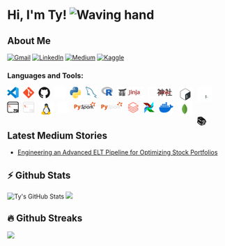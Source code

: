 # Hi, I'm Ty! <img src='https://em-content.zobj.net/source/animated-noto-color-emoji/356/waving-hand_medium-dark-skin-tone_1f44b-1f3fe_1f3fe.gif' width='34px' height='34px' alt='Waving hand'>

## About Me

<left>
<!--Gmail icon-->
<a href='mailto:tyrell.rawls@gmail.com' target='_blank'>
<img alt='Gmail' src='https://img.shields.io/badge/gmail-%23C61D19?style=for-the-badge&logo=gmail&logoColor=white'/></a>
<!--LinkedIn icon-->
<a href='https://www.linkedin.com/in/tyrellrawls' target='_blank'>
<img alt='LinkedIn' src='https://img.shields.io/badge/linkedin-blue?style=for-the-badge&logo=linkedin'/></a>
<!--Medium icon-->
<a href='https://tyrawls.medium.com' target='_blank'>
<img alt='Medium' src='https://img.shields.io/badge/medium-black?style=for-the-badge&logo=medium'/></a>
<!--Kaggle icon-->
<a href='https://www.kaggle.com/tyrawls' target='_blank'>
<img alt='Kaggle' src='https://img.shields.io/badge/kaggle-%231BC0FF?style=for-the-badge&logo=kaggle&logoColor=white'/></a>
</left>

### Languages and Tools:
[<img align='left' alt='Visual Studio Code' width='26px' src='./img/vscode.svg' style='padding-right:10px;'/>](https://code.visualstudio.com/)
[<img align='left' alt='Git' width='26px' src='./img/git.svg' style='padding-right:10px;'/>](https://git-scm.com/)
[<img align='left' alt='GitHub' width='26px' src='./img/github_light.png' style='padding-right:10px;'/>](https://www.github.com#gh-light-mode-only)
[<img align='left' alt='GitHub' width='26px' src='./img/github_dark.png' style='padding-right:10px;'/>](https://www.github.com#gh-dark-mode-only)
[<img align='left' alt='Python' width='26px' src='./img/python.png' style='padding-right:10px;'/>](https://www.python.org)
[<img align='left' alt='MySQL' width='26px' src='./img/mysql.png' style='padding-right:10px;'/>](https://www.mysql.com)
[<img align='left' alt='R Programming' width='26px' src='./img/r.png' style='padding-right:10px;'/>](https://www.r-project.org/about.html)
[<img align='left' alt='Jinja' width='60px' src='./img/jinja_light.svg' style='padding-right:10px;'/>](https://jinja.palletsprojects.com/en/3.1.x#gh-light-mode-only)
[<img align='left' alt='Jinja' width='60px' src='./img/jinja_dark.png' style='padding-right:10px;'/>](https://jinja.palletsprojects.com/en/3.1.x#gh-dark-mode-only)
[<img align='left' alt='Bash' width='34px' src='./img/bash_light.svg' style='padding-right:10px;'/>](https://www.gnu.org/software/bash#gh-light-mode-only)
[<img align='left' alt='Bash' width='34px' src='./img/bash_dark.svg' style='padding-right:10px;'/>](https://www.gnu.org/software/bash#gh-dark-mode-only)
[<img align='left' alt='Z shell' width='26px' src='./img/zshell_light.png' style='padding-right:10px;'/>](https://zsh.sourceforge.io#gh-light-mode-only)
[<img align='left' alt='Z shell' width='26px' src='./img/zshell_dark.png' style='padding-right:10px;'/>](https://zsh.sourceforge.io#gh-dark-mode-only)
[<img align='left' alt='Linux' width='34px' src='./img/linux_light.svg' style='padding-right:10px;'/>](https://kernel.org#gh-light-mode-only)
[<img align='left' alt='Linux' width='26px' src='./img/linux_dark.png' style='padding-right:10px;'/>](https://kernel.org#gh-dark-mode-only)
[<img align='left' alt='PySpark' width='52px' src='./img/pyspark_light.png' style='padding-right:10px;'/>](https://spark.apache.org/docs/latest/api/python/index.html#gh-light-mode-only)
[<img align='left' alt='PySpark' width='52px' src='./img/pyspark_dark.png' style='padding-right:10px;'/>](https://spark.apache.org/docs/latest/api/python/index.html#gh-dark-mode-only)
[<img align='left' alt='Databricks' width='26px' src='./img/databricks.png' style='padding-right:10px;'/>](https://www.databricks.com)
[<img align='left' alt='Airflow' width='26px' src='./img/airflow.svg' style='padding-right:10px;'/>](https://airflow.apache.org)
[<img align='left' alt='Docker' width='34px' src='./img/docker.png' style='padding-right:10px;'/>](https://www.docker.com)
[<img align='left' alt='MongoDB' width='33px' src='./img/mongodb.svg' style='padding-right:10px;'/>](https://www.mongodb.com)













<!-- <a href='https://code.visualstudio.com/' target='_blank'>
<img align='left' alt='Visual Studio Code' width='26px' src='https://cdn.jsdelivr.net/gh/devicons/devicon/icons/vscode/vscode-original.svg' style='padding-right:10px;'/></a>

<a href='https://github.com' target='_blank'>
<img align="left" alt="GitHub" width="26px" src="https://user-images.githubusercontent.com/3369400/139447912-e0f43f33-6d9f-45f8-be46-2df5bbc91289.png" style="padding-right:10px;"/></a>

<a href='https://github.com' target='_blank'>
<img align="left" alt="GitHub" width="26px" src="https://user-images.githubusercontent.com/3369400/139448065-39a229ba-4b06-434b-bc67-616e2ed80c8f.png" style="padding-right:10px;"/></a> -->

<br />
<br />


<!-- ## 💼 Technical Skills
![](https://img.shields.io/badge/Python-3776AB?style=flat&logo=python&logoColor=white)
![](https://img.shields.io/badge/PostgreSQL-336791?style=flat&logo=postgresql&logoColor=white)
![](https://img.shields.io/badge/MySQL-4479A1?style=flat&logo=mysql&logoColor=white)
![](https://img.shields.io/badge/MongoDB-47A248?style=flat&logo=mongodb&logoColor=white)
![](https://img.shields.io/badge/AWS-232F3E?style=flat&logo=amazon-aws&logoColor=white)
![](https://img.shields.io/badge/Docker-2496ED?style=flat&logo=docker&logoColor=white)
![](https://img.shields.io/badge/Git-F05032?style=flat&logo=git&logoColor=white)
![](https://img.shields.io/badge/dbt-FF6F61?style=flat&logo=dbt&logoColor=white)
![](https://img.shields.io/badge/Spark-E25A1C?style=flat&logo=apache-spark&logoColor=white)
![](https://img.shields.io/badge/Databricks-FF3621?style=flat&logo=databricks&logoColor=white)
![](https://img.shields.io/badge/Machine_Learning-FF6F61?style=flat&logoColor=white)
![](https://img.shields.io/badge/Airflow-017CEE?style=flat&logo=apache-airflow&logoColor=white)
![](https://img.shields.io/badge/Power_BI-F2C811?style=flat&logo=microsoft-power-bi&logoColor=white)
![](https://img.shields.io/badge/Tableau-E97627?style=flat&logo=tableau&logoColor=white)
![](https://img.shields.io/badge/Looker-000000?style=flat&logo=looker&logoColor=white)
![](https://img.shields.io/badge/Azure-0078D4?style=flat&logo=microsoft) -->

## 📚 Latest Medium Stories
<!-- MEDIUM-STORY-LIST:START -->
- [Engineering an Advanced ELT Pipeline for Optimizing Stock Portfolios](https://medium.com/@tyrawls/engineering-an-advanced-elt-pipeline-for-optimizing-stock-portfolios-ee8a5d1fa5dc)
<!-- MEDIUM-STORY-LIST:END -->

## ⚡ Github Stats
![Ty's GitHub Stats](https://github-readme-stats.vercel.app/api?username=tyrawls&count_private=true&theme=codeSTACKr&hide=contribs,prs)
<img height="180em" src="https://github-readme-stats.vercel.app/api/top-langs/?username=tyrawls&show_icons=true&hide_border=true&theme=codeSTACKr&layout=compact&hide_progress=true&langs_count=10"/>

## 🔥 Github Streaks</b></summary>
<img height="180em" src="https://github-readme-streak-stats.herokuapp.com/?user=tyrawls&hide_border=true&theme=codeSTACKr" />


<!-- <details>
  <summary>:zap: GitHub Stats</summary>

  ![Ty's GitHub Stats](https://github-readme-stats.vercel.app/api?username=tyrawls&count_private=true&theme=codeSTACKr&hide=contribs,prs)

  <img height="180em" src="https://github-readme-stats.vercel.app/api/top-langs/?username=tyrawls&show_icons=true&hide_border=true&theme=codeSTACKr&layout=compact&hide_progress=true&langs_count=10"/>
  <img height="180em" src="https://github-readme-streak-stats.herokuapp.com/?user=tyrawls&hide_border=true&theme=codeSTACKr" />

  
</details> -->

